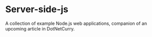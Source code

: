 # Server-side-js

A collection of example Node.js web applications, companion of an upcoming article in DotNetCurry.